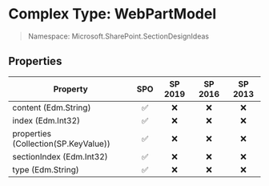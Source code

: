 # Complex Type: WebPartModel

> Namespace: Microsoft.SharePoint.SectionDesignIdeas

## Properties

Property | SPO | SP 2019 | SP 2016 | SP 2013
----------|:---:|:-------:|:-------:|:-------:
content (Edm.String) | ✅ | ❌ | ❌ | ❌
index (Edm.Int32) | ✅ | ❌ | ❌ | ❌
properties (Collection(SP.KeyValue)) | ✅ | ❌ | ❌ | ❌
sectionIndex (Edm.Int32) | ✅ | ❌ | ❌ | ❌
type (Edm.String) | ✅ | ❌ | ❌ | ❌